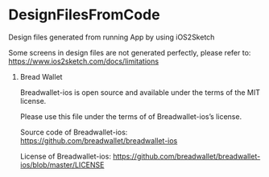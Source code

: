 # DesignFilesFromCode
Design files generated from running App  by using iOS2Sketch

Some screens in design files are not generated perfectly, please refer to: https://www.ios2sketch.com/docs/limitations



1. Bread Wallet 

    Breadwallet-ios is open source and available under the terms of the MIT license.

    Please use this file under the terms of of Breadwallet-ios’s license.

    Source code of Breadwallet-ios:  https://github.com/breadwallet/breadwallet-ios

    License of Breadwallet-ios:  https://github.com/breadwallet/breadwallet-ios/blob/master/LICENSE

  
